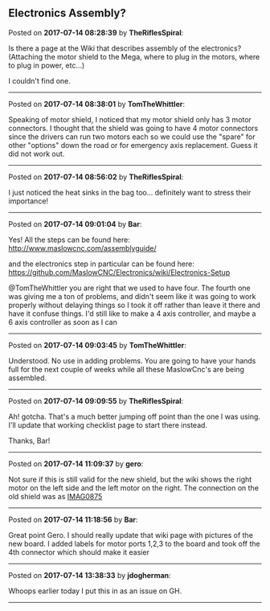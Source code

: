 ## Electronics Assembly?
Posted on **2017-07-14 08:28:39** by **TheRiflesSpiral**:

Is there a page at the Wiki that describes assembly of the electronics? (Attaching the motor shield to the Mega, where to plug in the motors, where to plug in power, etc...)

I couldn't find one.

---

Posted on **2017-07-14 08:38:01** by **TomTheWhittler**:

Speaking of motor shield, I noticed that my motor shield only has 3 motor connectors. I thought that the shield was going to have 4 motor connectors since the drivers can run two motors each so we could use the "spare" for other "options" down the road or for emergency axis replacement. Guess it did not work out.

---

Posted on **2017-07-14 08:56:02** by **TheRiflesSpiral**:

I just noticed the heat sinks in the bag too... definitely want to stress their importance!

---

Posted on **2017-07-14 09:01:04** by **Bar**:

Yes! All the steps can be found here: http://www.maslowcnc.com/assemblyguide/

and the electronics step in particular can be found here: https://github.com/MaslowCNC/Electronics/wiki/Electronics-Setup

@TomTheWhittler you are right that we used to have four. The fourth one was giving me a ton of problems, and didn't seem like it was going to work properly without delaying things so I took it off rather than leave it there and have it confuse things. I'd still like to make a 4 axis controller, and maybe a 6 axis controller as soon as I can

---

Posted on **2017-07-14 09:03:45** by **TomTheWhittler**:

Understood. No use in adding problems. You are going to have your hands full for the next couple of weeks while all these MaslowCnc's are being assembled.

---

Posted on **2017-07-14 09:09:55** by **TheRiflesSpiral**:

Ah! gotcha. That's a much better jumping off point than the one I was using. I'll update that working checklist page to start there instead.

Thanks, Bar!

---

Posted on **2017-07-14 11:09:37** by **gero**:

Not sure if this is still valid for the new shield, but the wiki shows the right motor on the left side and the left motor on the right. The connection on the old shield was as  [IMAG0875](//muut.com/u/maslowcnc/s1/:maslowcnc:De2m:imag0875.jpg.jpg)

---

Posted on **2017-07-14 11:18:56** by **Bar**:

Great point Gero. I should really update that wiki page with pictures of the new board. I added labels for motor ports 1,2,3 to the board and took off the 4th connector which should make it easier

---

Posted on **2017-07-14 13:38:33** by **jdogherman**:

Whoops earlier today I put this in as an issue on GH.

---

